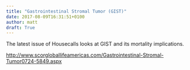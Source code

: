 ```yaml
---
title: "Gastrointestinal Stromal Tumor (GIST)"
date: 2017-08-09T16:31:51+0100
author: matt
draft: True
---
```

The latest issue of Housecalls looks at GIST and its mortality implications.

[ http://www.scorgloballifeamericas.com/Gastrointestinal-Stromal-Tumor0724-5849.aspx ]( http://www.scorgloballifeamericas.com/en-us/knowledgecenter/Pages/Gastrointestinal-Stromal-Tumor0724-5849.aspx )
